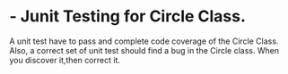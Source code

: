 # - Junit Testing for Circle Class. 
A unit test have to pass and complete code coverage of the Circle Class. Also, a correct set of unit test should find a bug in the Circle class. When you discover it,then correct it.
